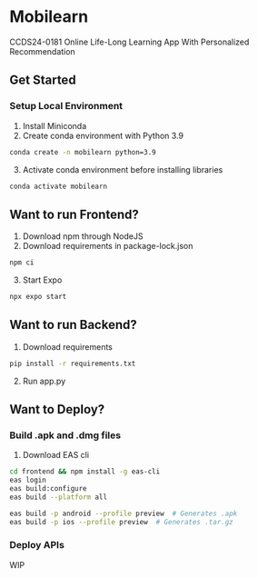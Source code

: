 # Mobilearn

CCDS24-0181 Online Life-Long Learning App With Personalized Recommendation

## Get Started

### Setup Local Environment

1. Install Miniconda
2. Create conda environment with Python 3.9

```bash
conda create -n mobilearn python=3.9
```

3. Activate conda environment before installing libraries

```bash
conda activate mobilearn
```

## Want to run Frontend?

1. Download npm through NodeJS
2. Download requirements in package-lock.json

```bash
npm ci
```

3. Start Expo

```bash
npx expo start
```

## Want to run Backend?

1. Download requirements

```bash
pip install -r requirements.txt
```

2. Run app.py

## Want to Deploy?

### Build .apk and .dmg files

1. Download EAS cli

```bash
cd frontend && npm install -g eas-cli  
eas login  
eas build:configure  
eas build --platform all  

eas build -p android --profile preview  # Generates .apk  
eas build -p ios --profile preview  # Generates .tar.gz
```

### Deploy APIs

WIP
